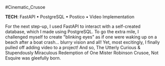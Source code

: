 #Cinematic_Crusoe

<b>TECH</b>: FastAPI • PostgreSQL • Postico • Video Implementation

For the next step-up, I used FastAPI to interact with a self-created database, which I made using PostgreSQL. To go the extra mile, I challenged myself to create "blinking eyes" as if one were waking up on a beach after a boat crash... blurry vision and all! Yet, most excitingly, I finally pulled off adding video to a project! And so, The Utterly Curious & Stupendously Miraculous Redemption of One Mister Robinson Crusoe, Not Esquire was gleefully born.
